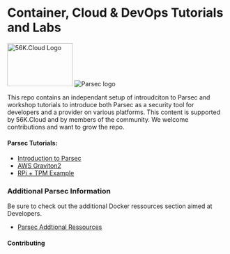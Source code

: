 # Container, Cloud & DevOps Tutorials and Labs

<img src="../img/56k.jpg" alt="56K.Cloud Logo" width="150" height="99">
<img src="https://github.com/parallaxsecond/parsec/doc/images/parsec/ARM1007_PARSEC Logo_ST2_RGB_Stacked_Colour.png" alt="Parsec logo">

This repo contains an independant setup of introudciton to Parsec and workshop tutorials to introduce both Parsec as a security tool for developers and a provider on various platforms. This content is supported by 56K.Cloud and by members of the community. We welcome contributions and want to grow the repo.

#### Parsec Tutorials:
* [Introduction to Parsec](intro/README.md)
* [AWS Graviton2](kickstart/README.md)
* [RPi + TPM Example](devsummit2021/README.md)


### Additional Parsec Information

Be sure to check out the additional Docker ressources section aimed at Developers.

* [Parsec Addtional Ressources](additional-ressources/)


#### Contributing
